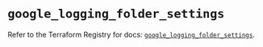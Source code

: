 # `google_logging_folder_settings`

Refer to the Terraform Registry for docs: [`google_logging_folder_settings`](https://registry.terraform.io/providers/hashicorp/google/6.27.0/docs/resources/logging_folder_settings).
